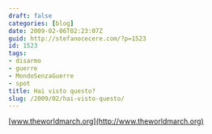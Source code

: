 ```yaml
---
draft: false
categories: [blog]
date: 2009-02-06T02:23:07Z
guid: http://stefanocecere.com/?p=1523
id: 1523
tags:
- disarmo
- guerre
- MondoSenzaGuerre
- spot
title: Hai visto questo?
slug: /2009/02/hai-visto-questo/
---
```


[www.theworldmarch.org](http://www.theworldmarch.org)